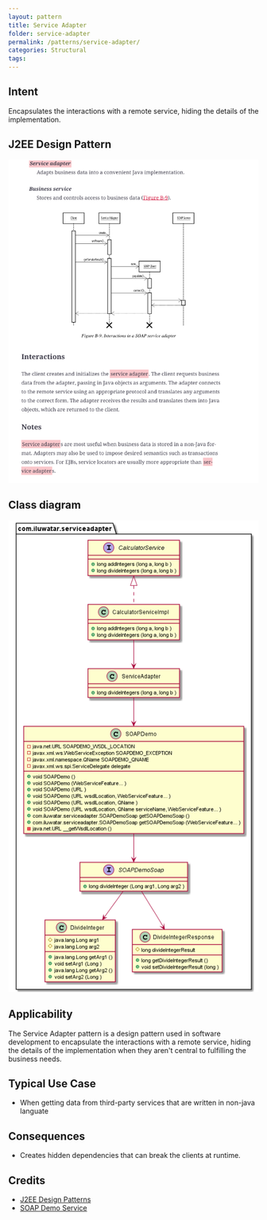 ```yaml
---
layout: pattern
title: Service Adapter
folder: service-adapter
permalink: /patterns/service-adapter/
categories: Structural
tags:
---
```


## Intent
Encapsulates the interactions with a remote service, hiding the details of the implementation.

## J2EE Design Pattern
![alt text](./etc/service-adapter-pattern.png "Service Adapter Pattern")

## Class diagram
![alt text](./etc/service-adapter.png "Service Adapter")

## Applicability
The Service Adapter pattern is a design pattern used in software development to encapsulate the interactions with a remote service, hiding the details of the implementation when they aren't central to fulfilling the business needs.

## Typical Use Case

* When getting data from third-party services that are written in non-java languate

## Consequences
* Creates hidden dependencies that can break the clients at runtime.

## Credits

* [J2EE Design Patterns](https://www.amazon.com/gp/product/0596004273/ref=as_li_tl?ie=UTF8&camp=1789&creative=9325&creativeASIN=0596004273&linkCode=as2&tag=javadesignpat-20&linkId=48d37c67fb3d845b802fa9b619ad8f31)
* [SOAP Demo Service](https://www.crcind.com/csp/samples/SOAP.Demo.cls)